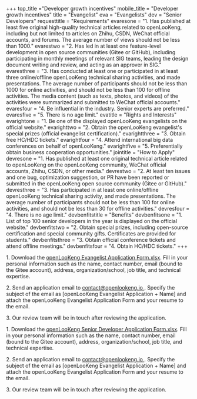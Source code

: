 +++
top_title ="Developer growth incentives"
mobile_title = "Developer growth incentives"
title = "Evangelist"
eva = "Evangelists"
dev = "Senior Developers"
requesttitle = "Requirements"
evaresone = "1. Has published at least five original high-quality technical articles related to openLooKeng, including but not limited to articles on Zhihu, CSDN, WeChat official accounts, and forums. The average number of views should not be less than 1000."
evarestwo = "2. Has led in at least one feature-level development in open source communities (Gitee or GitHub), including participating in monthly meetings of relevant SIG teams, leading the design document writing and review, and acting as an approver in SIG."
evaresthree = "3. Has conducted at least one or participated in at least three online/offline openLooKeng technical sharing activities, and made presentations. The average number of participants should not be less than 1000 for online activities, and should not be less than 100 for offline activities. The media content (such as texts, photos, and videos) of the activities were summarized and submitted to WeChat official accounts."
evaresfour = "4. Be influential in the industry. Senior experts are preferred."
evaresfive = "5. There is no age limit."
evatitle = "Rights and Interests"
evarightone = "1. Be one of the displayed openLooKeng evangelists on the official website."
evarighttwo = "2. Obtain the openLooKeng evangelist's special prizes (official evangelist certification)."
evarightthree = "3. Obtain free HC/HDC tickets."
evarightfour = "4. Attend international big data conferences on behalf of openLooKeng."
evarightfive = "5. Preferentially obtain business cooperation opportunities."
jointitle = "How to Apply"
devresone = "1. Has published at least one original technical article related to openLooKeng on the openLooKeng community, WeChat official accounts, Zhihu, CSDN, or other media."
devrestwo = "2. At least ten issues and one bug, optimization suggestion, or PR have been reported or submitted in the openLooKeng open source community (Gitee or GitHub)."
devresthree = "3. Has participated in at least one online/offline openLooKeng technical sharing activity, and made presentations. The average number of participants should not be less than 100 for online activities, and should not be less than 30 for offline activities."
devresfour = "4. There is no age limit."
devbenfitstitle = "Benefits"
devbenfitsone = "1. List of top 100 senior developers in the year is displayed on the official website."
devbenfitstwo = "2. Obtain special prizes, including open-source certification and special community gifts. Certificates are provided for students."
devbenfitsthree = "3. Obtain official conference tickets and attend offline meetings."
devbenfitsfour = "4. Obtain HC/HDC tickets."
+++

<div class="eva-join">
    <p>1. Download the <a href="./evangelist/openLooKeng Evangelist Application Form.xlsx" download> openLooKeng Evangelist Application Form.xlsx</a>. Fill in your personal information such as the name, contact number, email (bound to the Gitee account), address, organization/school, job title, and technical expertise.</p>
    <p>2. Send an application email to <a href="mailto:contact@openlookeng.io">contact@openlookeng.io </a>. Specify the subject of the email as [openLooKeng Evangelist Application + Name] and attach the openLooKeng Evangelist Application Form and your resume to the email.</p>
    <p>3. Our review team will be in touch after reviewing the application.</p>
</div>
<div class="dev-join">
    <p>1. Download the <a href="./evangelist/openLooKeng Senior Developer Application Form.xlsx" download>openLooKeng Senior Developer Application Form.xlsx</a>. Fill in your personal information such as the name, contact number, email (bound to the Gitee account), address, organization/school, job title, and technical expertise.</p>
    <p>2. Send an application email to <a href="mailto:contact@openlookeng.io">contact@openlookeng.io </a>. Specify the subject of the email as [openLooKeng Evangelist Application + Name] and attach the openLooKeng Evangelist Application Form and your resume to the email.</p>
    <p>3. Our review team will be in touch after reviewing the application.</p>
</div>